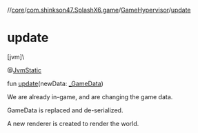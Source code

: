 //[core](../../../index.md)/[com.shinkson47.SplashX6.game](../index.md)/[GameHypervisor](index.md)/[update](update.md)

# update

[jvm]\

@[JvmStatic](https://kotlinlang.org/api/latest/jvm/stdlib/kotlin.jvm/-jvm-static/index.html)

fun [update](update.md)(newData: [_GameData](../_-game-data/index.md))

We are already in-game, and are changing the game data.

GameData is replaced and de-serialized.

A new renderer is created to render the world.

